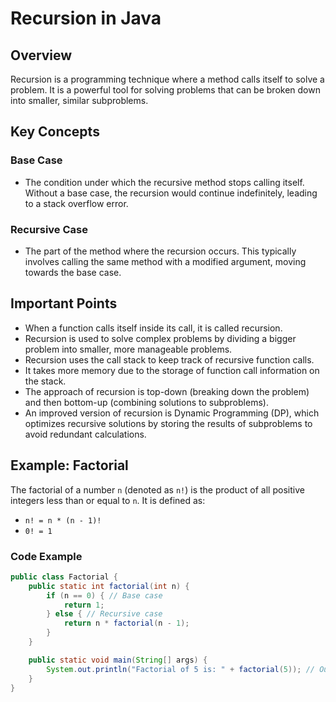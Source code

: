 # Recursion in Java

## Overview
Recursion is a programming technique where a method calls itself to solve a problem. It is a powerful tool for solving problems that can be broken down into smaller, similar subproblems.

## Key Concepts

### Base Case
- The condition under which the recursive method stops calling itself. Without a base case, the recursion would continue indefinitely, leading to a stack overflow error.

### Recursive Case
- The part of the method where the recursion occurs. This typically involves calling the same method with a modified argument, moving towards the base case.

## Important Points
- When a function calls itself inside its call, it is called recursion.
- Recursion is used to solve complex problems by dividing a bigger problem into smaller, more manageable problems.
- Recursion uses the call stack to keep track of recursive function calls.
- It takes more memory due to the storage of function call information on the stack.
- The approach of recursion is top-down (breaking down the problem) and then bottom-up (combining solutions to subproblems).
- An improved version of recursion is Dynamic Programming (DP), which optimizes recursive solutions by storing the results of subproblems to avoid redundant calculations.

## Example: Factorial
The factorial of a number `n` (denoted as `n!`) is the product of all positive integers less than or equal to `n`. It is defined as:
- `n! = n * (n - 1)!`
- `0! = 1`

### Code Example
```java
public class Factorial {
    public static int factorial(int n) {
        if (n == 0) { // Base case
            return 1;
        } else { // Recursive case
            return n * factorial(n - 1);
        }
    }

    public static void main(String[] args) {
        System.out.println("Factorial of 5 is: " + factorial(5)); // Output: 120
    }
}
